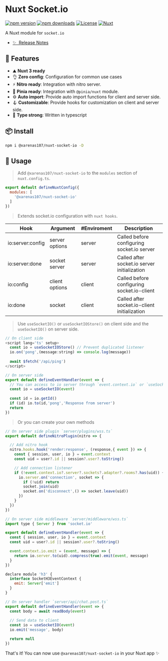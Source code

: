 # Nuxt Socket.io

[![npm version][npm-version-src]][npm-version-href]
[![npm downloads][npm-downloads-src]][npm-downloads-href]
[![License][license-src]][license-href]
[![Nuxt][nuxt-src]][nuxt-href]

A Nuxt module for `socket.io`

- [✨ &nbsp;Release Notes](/CHANGELOG.md)
<!-- - [🏀 Online playground](https://stackblitz.com/github/your-org/my-module?file=playground%2Fapp.vue) -->
<!-- - [📖 &nbsp;Documentation](https://example.com) -->
## 🚀 Features

- ⛰ **Nuxt 3 ready**
- 👌 **Zero config**: Configuration for common use cases
- ⚡ **Nitro ready**: Integration with nitro server.
- 🍍 **Pinia ready**: Integration with `@pinia/nuxt` module.
- ⚙️ **Auto import**: Provide auto import functions for client and server side.
- 🪝 **Customizable**: Provide hooks for customization on client and server side.
- 🦾 **Type strong**: Written in typescript
<!-- - 👀 **Nuxt devTools**: ready to inspect with the [Nuxt DevTools](https://github.com/nuxt/devtools) inspector -->

## 📦 Install

```bash
npm i @xarenas107/nuxt-socket-io -D 
```

## 🦄 Usage

> Add `@xarenas107/nuxt-socket-io` to the `modules` section of `nuxt.config.ts`.

```js
export default defineNuxtConfig({
  modules: [
    '@xarenas107/nuxt-socket-io'
  ]
})
```

> Extends socket.io configuration with `nuxt hooks`.

| Hook             | Argument         | #Enviroment | Description                                  |
|------------------|------------------|-------------|----------------------------------------------|
| io:server:config | server options   | server      | Called before configuring socket.io server   |
| io:server:done   | socket server    | server      | Called after socket.io server initialization |
| io:config        | client options   | client      | Called before configuring socket.io-client   |
| io:done          | socket           | client      | Called after socket.io-client initialization |

> Use `useSocketIO()` or `useSocketIOStore()` on client side and the `useSocketIO()` on server side.

```js
// On client side
<script lang='ts' setup>
  const io = useSocketIOStore() // Prevent duplicated listener
  io.on('pong',(message:string) => console.log(message))
  
  await $fetch('/api/ping')
</script>
```

```js
// On server side
export default defineEventHandler(event => {
  // You can access to io server through `event.context.io` or `useSocketIO().server`
  const io = useSocketIO(event)
  
  const id = io.getId()
  if (id) io.to(id,'pong','Response from server')
  return
})
```

> Or you can create your own methods

```js
// On server side plugin `server/plugins/wss.ts`
export default defineNitroPlugin(nitro => {

  // Add nitro hook
  nitro.hooks.hook('render:response', (response,{ event }) => {
    const { session, user, io } = event.context
    const uid = user?.id || session?.user?.toString()

    // Add connection listener
    if (!event.context.io?.server?.sockets?.adapter?.rooms?.has(uid)) {
      io.server.on('connection', socket => {
        if (!uid) return
        socket.join(uid)
        socket.on('disconnect',() => socket.leave(uid))
      })
    }
  })
})
```

```js
// On server side middleware `server/middleware/wss.ts`
import type { Server } from 'socket.io'

export default defineEventHandler(event => {
  const { session, user, io } = event.context
  const uid = user?.id || session?.user?.toString()

  event.context.io.emit = (event, message) => {
    return io.server.to(uid).compress(true).emit(event, message)
  }
})

declare module 'h3' {
  interface SocketH3EventContext {
    emit: Server['emit']
  }
}
```

```js
// On server handler `server/api/chat.post.ts`
export default defineEventHandler(event => {
  const body = await readBody(event)
  
  // Send data to client
  const io = useSocketIO(event)
  io.emit('message', body)

  return null
})
```

That's it! You can now use `@xarenas107/nuxt-socket-io` in your Nuxt app ✨

<!-- Badges -->
[npm-version-src]: https://img.shields.io/npm/v/@xarenas107/nuxt-socket-io/latest.svg?style=flat&colorA=18181B&colorB=28CF8D
[npm-version-href]: https://npmjs.com/package/@xarenas107/nuxt-socket-io

[npm-downloads-src]: https://img.shields.io/npm/dm/@xarenas107/nuxt-socket-io.svg?style=flat&colorA=18181B&colorB=28CF8D
[npm-downloads-href]: https://npmjs.com/package/@xarenas107/nuxt-socket-io

[license-src]: https://img.shields.io/npm/l/@xarenas107/nuxt-socket-io.svg?style=flat&colorA=18181B&colorB=28CF8D
[license-href]: https://npmjs.com/package/@xarenas107/nuxt-socket-io

[nuxt-src]: https://img.shields.io/badge/Nuxt-18181B?logo=nuxt.js
[nuxt-href]: https://nuxt.com
